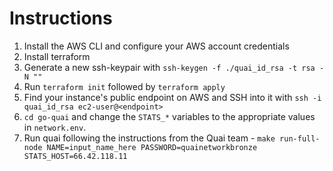 # Instructions

1. Install the AWS CLI and configure your AWS account credentials
2. Install terraform
3. Generate a new ssh-keypair with `ssh-keygen -f ./quai_id_rsa -t rsa -N ""`
4. Run `terraform init` followed by `terraform apply`
5. Find your instance's public endpoint on AWS and SSH into it with `ssh -i quai_id_rsa ec2-user@<endpoint>`
6. `cd go-quai` and change the `STATS_*` variables to the appropriate values in `network.env`.
7. Run quai following the instructions from the Quai team - `make run-full-node NAME=input_name_here PASSWORD=quainetworkbronze STATS_HOST=66.42.118.11`
